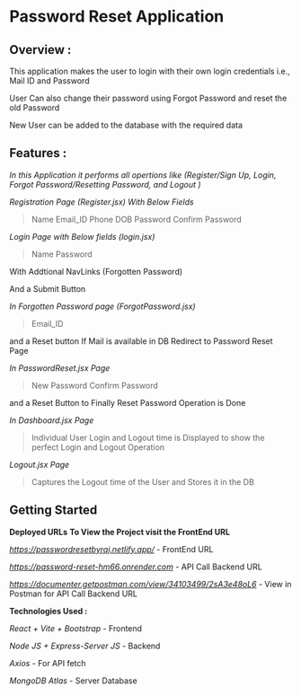 # Password Reset Application

## Overview :

This application makes the user to login with their own login credentials i.e., Mail ID and Password

User Can also change their password using Forgot Password and reset the old Password

New User can be added to the database with the required data

## Features :

_In this Application it performs all opertions like (Register/Sign Up, Login, Forgot Password/Resetting Password, and Logout )_

_Registration Page (Register.jsx)_
_With Below Fields_

> Name
> Email_ID
> Phone
> DOB
> Password
> Confirm Password

_Login Page with Below fields (login.jsx)_

> Name
> Password

With Addtional NavLinks (Forgotten Password)

And a Submit Button

_In Forgotten Password page (ForgotPassword.jsx)_

> Email_ID

and a Reset button If Mail is available in DB Redirect to Password Reset Page

_In PasswordReset.jsx Page_

> New Password
> Confirm Password

and a Reset Button to Finally Reset Password Operation is Done

_In Dashboard.jsx Page_

> Individual User Login and Logout time is Displayed to show the perfect Login and Logout Operation

_Logout.jsx Page_

> Captures the Logout time of the User and Stores it in the DB

## Getting Started

**Deployed URLs**
**To View the Project visit the FrontEnd URL**

*https://passwordresetbyraj.netlify.app/* - FrontEnd URL

*https://password-reset-hm66.onrender.com* - API Call Backend URL

*https://documenter.getpostman.com/view/34103499/2sA3e48oL6* - View in Postman for API Call Backend URL

**Technologies Used :**

_React + Vite + Bootstrap_ - Frontend

_Node JS + Express-Server JS_ - Backend

_Axios_ - For API fetch

_MongoDB Atlas_ - Server Database
